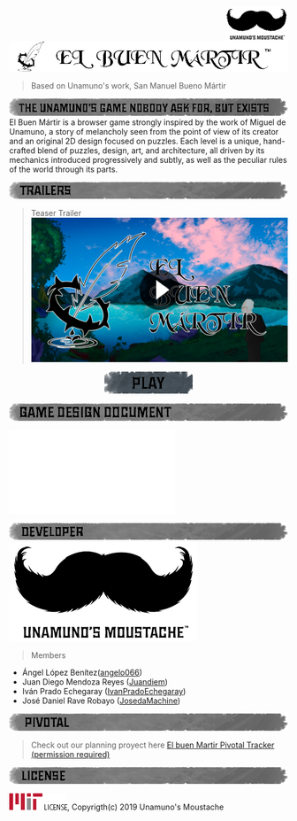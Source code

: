 <img align="right" src="./src/WebMedia/labels/mini_studio.png"/>

![GameIcon](./src/WebMedia/labels/title.png)
> Based on Unamuno's work, San Manuel Bueno Mártir

![Sinopsis](./src/WebMedia/labels/en/sinopsis.png)
El Buen Mártir is a browser game strongly inspired by the work of Miguel de Unamuno, a story of melancholy seen from the point of view of its creator
and an original 2D design focused on puzzles. Each level is a unique, hand-crafted blend of puzzles, design, art, and architecture, all driven by its 
mechanics introduced progressively and subtly, as well as the peculiar rules of the world through its parts.

![Trailer](./src/WebMedia/labels/es/trailer.png)

>Teaser Trailer
[![Teaser](./src/WebMedia/trailers/teaser.png)](https://drive.google.com/file/d/1JmyDCmapWm0sfnqwGIjEvYbEb4sLw6AI/view?usp=sharing)
<div>
	<a href = "https://angelo066.github.io/SanManuelBueno/">
		<p align = "center">
			<img src="./src/WebMedia/labels/en/play.png">
		</p>
	</a>
</div>

![GDD](./src/WebMedia/labels/en/gdd.png)
<div>
	<object data="./src/WebMedia/GDD/GDD_ElBuenMartir.pdf" type="application/pdf" width="700px" height="700px">
		<embed src="./src/WebMedia/GDD/GDD_ElBuenMartir.pdf"></embed>
	</object>
</div>

![Desarroladores](./src/WebMedia/labels/en/developer.png)
![logoStudio](./src/WebMedia/labels/studio.png)
> Members
- Ángel López Benítez([angelo066](https://github.com/angelo066))
- Juan Diego Mendoza Reyes ([Juandiem](https://github.com/Juandiem))
- Iván Prado Echegaray ([IvanPradoEchegaray](https://github.com/IvanPradoEchegaray))
- José Daniel Rave Robayo ([JosedaMachine](https://github.com/JosedaMachine))

![Pivotal](./src/WebMedia/labels/en/pivotal.png)
> Check out our planning proyect here
[El buen Martir Pivotal Tracker (permission required)](https://www.pivotaltracker.com/n/projects/2468478)

![Licencia](./src/WebMedia/labels/en/license.png)

![Mit](./src/WebMedia/brands/license.png), Copyrigth(c) 2019 Unamuno's Moustache

